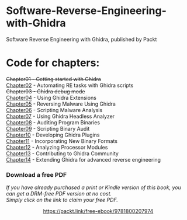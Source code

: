 # Software-Reverse-Engineering-with-Ghidra
Software Reverse Engineering with Ghidra, published by Packt

# Code for chapters:
~~Chapter01 - Getting started with Ghidra~~  
[Chapter02](Chapter02) - Automating RE tasks with Ghidra scripts  
~~Chapter03 - Ghidra debug mode~~  
[Chapter04](Chapter04) - Using Ghidra Extensions  
[Chapter05](Chapter05) - Reversing Malware Using Ghidra  
[Chapter06](Chapter06) - Scripting Malware Analysis  
[Chapter07](Chapter07) - Using Ghidra Headless Analyzer  
[Chapter08](Chapter08) - Auditing Program Binaries  
[Chapter09](Chapter09) - Scripting Binary Audit  
[Chapter10](Chapter10) - Developing Ghidra Plugins  
[Chapter11](Chapter11) - Incorporating New Binary Formats  
[Chapter12](Chapter12) - Analyzing Processor Modules  
[Chapter13](Chapter13) - Contributing to Ghidra Community  
[Chapter14](Chapter14) - Extending Ghidra for advanced reverse engineering  
### Download a free PDF

 <i>If you have already purchased a print or Kindle version of this book, you can get a DRM-free PDF version at no cost.<br>Simply click on the link to claim your free PDF.</i>
<p align="center"> <a href="https://packt.link/free-ebook/9781800207974">https://packt.link/free-ebook/9781800207974 </a> </p>